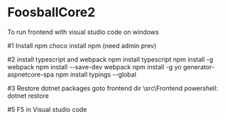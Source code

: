 # FoosballCore2

To run frontend with visual studio code on windows

#1 Install npm
  choco install npm (need admin prev)
  
#2 install typescript and webpack
  npm install typescript
  npm install -g webpack
  npm install --save-dev webpack
  npm install -g yo generator-aspnetcore-spa
  npm install typings --global
 
#3 Restore dotnet packages
  goto frontend dir \src\Frontend
  powershell: dotnet restore

#5
  F5 in Visual studio code
